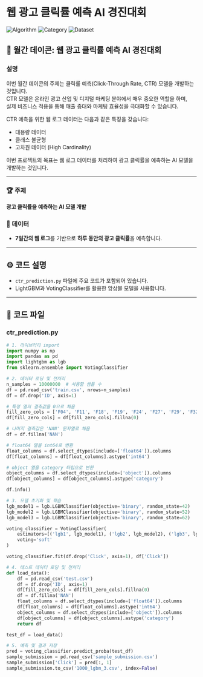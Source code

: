# 웹 광고 클릭률 예측 AI 경진대회

![Algorithm](https://img.shields.io/badge/Algorithm-Machine%20Learning-blue)
![Category](https://img.shields.io/badge/Category-Timeseries%20Classification-green)
![Dataset](https://img.shields.io/badge/Dataset-Structured%20Data-orange)

## 🌟 월간 데이콘: 웹 광고 클릭률 예측 AI 경진대회

### 설명
이번 월간 데이콘의 주제는 클릭률 예측(Click-Through Rate, CTR) 모델을 개발하는 것입니다.   
CTR 모델은 온라인 광고 산업 및 디지털 마케팅 분야에서 매우 중요한 역할을 하며,   
실제 비즈니스 적용을 통해 매출 증대와 마케팅 효율성을 극대화할 수 있습니다.

CTR 예측을 위한 웹 로그 데이터는 다음과 같은 특징을 갖습니다:
- 대용량 데이터
- 클래스 불균형
- 고차원 데이터 (High Cardinality)

이번 프로젝트의 목표는 웹 로그 데이터를 처리하여 광고 클릭률을 예측하는 AI 모델을 개발하는 것입니다.

---

### 🏆 주제
**광고 클릭률을 예측하는 AI 모델 개발**

### 🧩 데이터
- **7일간의 웹 로그**를 기반으로 **하루 동안의 광고 클릭률**을 예측합니다.

---

## ⚙️ 코드 설명

- `ctr_prediction.py` 파일에 주요 코드가 포함되어 있습니다.
- LightGBM과 VotingClassifier를 활용한 앙상블 모델을 사용합니다.

---

## 📜 코드 파일

### **ctr_prediction.py**

```python
# 1. 라이브러리 import
import numpy as np
import pandas as pd
import lightgbm as lgb
from sklearn.ensemble import VotingClassifier

# 2. 데이터 로딩 및 전처리
n_samples = 10000000  # 사용할 샘플 수
df = pd.read_csv('train.csv', nrows=n_samples)
df = df.drop('ID', axis=1)

# 특정 열의 결측값을 0으로 채움
fill_zero_cols = ['F04', 'F11', 'F18', 'F19', 'F24', 'F27', 'F29', 'F32', 'F33', 'F36', 'F38']
df[fill_zero_cols] = df[fill_zero_cols].fillna(0)

# 나머지 결측값은 'NAN' 문자열로 채움
df = df.fillna('NAN')

# float64 열을 int64로 변환
float_columns = df.select_dtypes(include=['float64']).columns
df[float_columns] = df[float_columns].astype('int64')

# object 열을 category 타입으로 변환
object_columns = df.select_dtypes(include=['object']).columns
df[object_columns] = df[object_columns].astype('category')

df.info()

# 3. 모델 초기화 및 학습
lgb_model1 = lgb.LGBMClassifier(objective='binary', random_state=42)
lgb_model2 = lgb.LGBMClassifier(objective='binary', random_state=52)
lgb_model3 = lgb.LGBMClassifier(objective='binary', random_state=62)

voting_classifier = VotingClassifier(
    estimators=[('lgb1', lgb_model1), ('lgb2', lgb_model2), ('lgb3', lgb_model3)],
    voting='soft'
)

voting_classifier.fit(df.drop('Click', axis=1), df['Click'])

# 4. 테스트 데이터 로딩 및 전처리
def load_data():
    df = pd.read_csv('test.csv')
    df = df.drop('ID', axis=1)
    df[fill_zero_cols] = df[fill_zero_cols].fillna(0)
    df = df.fillna('NAN')
    float_columns = df.select_dtypes(include=['float64']).columns
    df[float_columns] = df[float_columns].astype('int64')
    object_columns = df.select_dtypes(include=['object']).columns
    df[object_columns] = df[object_columns].astype('category')
    return df

test_df = load_data()

# 5. 예측 및 결과 저장
pred = voting_classifier.predict_proba(test_df)
sample_submission = pd.read_csv('sample_submission.csv')
sample_submission['Click'] = pred[:, 1]
sample_submission.to_csv('1000_lgbm_3.csv', index=False)
